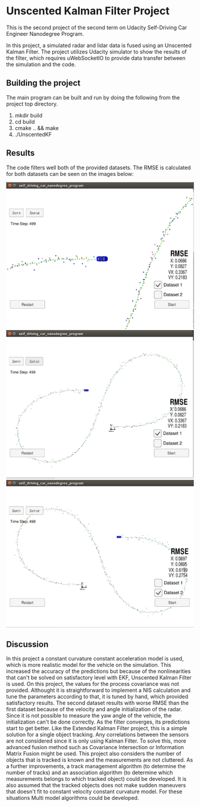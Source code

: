 # Unscented Kalman Filter Project
This is the second project of the second term on Udacity Self-Driving Car Engineer Nanodegree Program.

In this project, a simulated radar and lidar data is fused using an Unscented Kalman Filter. The project utilizes Udacity simulator to show the results of the filter, which requires uWebSocketIO to provide data transfer between the simulation and the code.

[//]: # (Image References)

[image1]: ./Docs/close_data1.png "Dataset 1 results"
[image2]: ./Docs/data1_all.png "Complete path of Dataset 1"
[image3]: ./Docs/data2_all.png "Complete path of Dataset 2"

## Building the project
The main program can be built and run by doing the following from the project top directory.

1. mkdir build
2. cd build
3. cmake .. && make
4. ./UnscentedKF

## Results
The code filters well both of the provided datasets. The RMSE is calculated for both datasets can be seen on the images below:

![alt text][image1]
![alt text][image2]
![alt text][image3]

## Discussion
In this project a constant curvature constant acceleration model is used, which is more realistic model for the vehicle on the simulation. This increased the accuracy of the predictions but because of the nonlinearities that can't be solved on satisfactory level with EKF, Unscented Kalman Filter is used. On this project, the values for the process covariance was not provided. Althought it is straightforward to implement a NIS calculation and tune the parameters according to that, it is tuned by hand, which provided satisfactory results.
The second dataset results with worse RMSE than the first dataset because of the velocity and angle initialization of the radar. Since it is not possible to measure the yaw angle of the vehicle, the initialization can't be done correctly. As the filter converges, its predictions start to get better.
Like the Extended Kalman Filter project, this is a simple solution for a single object tracking. Any correlations between the sensors are not considered since it is only using Kalman Filter. To solve this, more advanced fusion method such as Covariance Intersection or Information Matrix Fusion might be used. This project also considers the number of objects that is tracked is known and the measurements are not cluttered. As a further improvements, a track management algorithm (to determine the number of tracks) and an association algorithm (to determine which measurements belongs to which tracked object) could be developed. It is also assumed that the tracked objects does not make sudden maneuvers that doesn't fit to constant velocity constant curvature model. For these situations Multi model algorithms could be developed. 